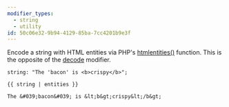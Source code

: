 ```yaml
---
modifier_types:
  - string
  - utility
id: 50c06e32-9b94-4129-85ba-7cc4201b9e3f
---
```

Encode a string with HTML entities via PHP's [htmlentities()][entities] function. This is the opposite of the [decode][decode] modifier.

```.language-yaml
string: "The 'bacon' is <b>crispy</b>";
```

```
{{ string | entities }}
```

```.language-output
The &#039;bacon&#039; is &lt;b&gt;crispy&lt;/b&gt;
```

[entities]: http://php.net/manual/en/function.htmlentities.php
[decode]: /modifiers/decode
